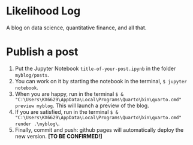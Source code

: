 # Likelihood Log
A blog on data science, quantitative finance, and all that.

# Publish a post

1. Put the Jupyter Notebook `title-of-your-post.ipynb` in the folder `myblog/posts`.
2. You can work on it by starting the notebook in the terminal, `$ jupyter notebook`.
3. When you are happy, run in the terminal `$ & "C:\Users\KX6629\AppData\Local\Programs\Quarto\bin\quarto.cmd" preview myblog`. This will launch a preview of the blog.
4. If you are satisfied, run in the terminal `$ & "C:\Users\KX6629\AppData\Local\Programs\Quarto\bin\quarto.cmd" render .\myblog\`.
5. Finally, commit and push: github pages will automatically deploy the new version. **[TO BE CONFIRMED!]**